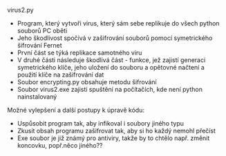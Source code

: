 virus2.py
- Program, který vytvoři virus, který sám sebe replikuje do všech python souborů PC oběti
- Jeho škodlivost spočívá v zašifrování souborů pomocí symetrického šifrování Fernet
- První část se týká replikace samotného viru
- V druhé části následuje škodlivá část - funkce, jež zajistí generaci symetrického klíče, jeho uložení do souboru a opětovné načtení a použití klíče na zašifrování dat
- Soubor encrypting.py obsahuje metodu šifrování
- Soubor virus2.exe zajistí spuštění na počítačích, kde není python nainstalovaný

Možné vylepšení a další postupy k úpravě kódu:
- Uspůsobit program tak, aby infikoval i soubory jiného typu
- Zkusit obsah programu zašifrovat tak, aby si ho každý nemohl přečíst
- Exe soubor je již známý pro antiviry, takže by to chtělo např. změnit koncovku, popř.něco jiného??

